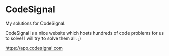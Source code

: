 # CodeSignal
My solutions for CodeSignal.

CodeSignal is a nice website which hosts hundreds of code problems for us to solve! I will try to solve them all. ;)

https://app.codesignal.com
